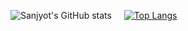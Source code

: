 ![Sanjyot's GitHub stats](https://github-readme-stats.vercel.app/api?username=sanjyotagureddy&show_icons=true&theme=cobalt)&nbsp;&nbsp;&nbsp;&nbsp;&nbsp;[![Top Langs](https://github-readme-stats.vercel.app/api/top-langs/?username=sanjyotagureddy&layout=compact&langs_count=6)](https://github.com/anuraghazra/github-readme-stats)
